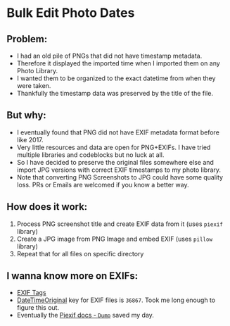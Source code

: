 # Bulk Edit Photo Dates

## Problem:
* I had an old pile of PNGs that did not have timestamp metadata.
* Therefore it displayed the imported time when I imported them on any Photo Library.
* I wanted them to be organized to the exact datetime from when they were taken.
* Thankfully the timestamp data was preserved by the title of the file.

## But why:
* I eventually found that PNG did not have EXIF metadata format before like 2017.
* Very little resources and data are open for PNG+EXIFs. I have tried multiple libraries and codeblocks but no luck at all.
* So I have decided to preserve the original files somewhere else and import JPG versions with correct EXIF timestamps to my photo library. 
* Note that converting PNG Screenshots to JPG could have some quality loss. PRs or Emails are welcomed if you know a better way.

## How does it work:
1. Process PNG screenshot title and create EXIF data from it (uses `piexif` library)
2. Create a JPG image from PNG Image and embed EXIF (uses `pillow` library)
3. Repeat that for all files on specific directory

## I wanna know more on EXIFs:
* [EXIF Tags](https://www.awaresystems.be/imaging/tiff/tifftags/privateifd/exif.html)
* [DateTimeOriginal](https://www.awaresystems.be/imaging/tiff/tifftags/privateifd/exif/datetimeoriginal.html) key for EXIF files is `36867`. Took me long enough to figure this out.
* Eventually the [Piexif docs - `Dump`](https://piexif.readthedocs.io/en/latest/functions.html#dump) saved my day.

